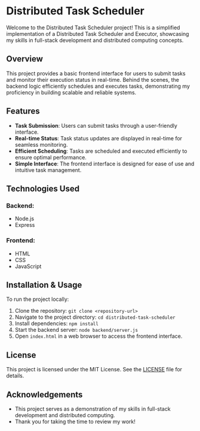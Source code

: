 # Distributed Task Scheduler

Welcome to the Distributed Task Scheduler project! This is a simplified implementation of a Distributed Task Scheduler and Executor, showcasing my skills in full-stack development and distributed computing concepts.

## Overview

This project provides a basic frontend interface for users to submit tasks and monitor their execution status in real-time. Behind the scenes, the backend logic efficiently schedules and executes tasks, demonstrating my proficiency in building scalable and reliable systems.

## Features

- **Task Submission**: Users can submit tasks through a user-friendly interface.
- **Real-time Status**: Task status updates are displayed in real-time for seamless monitoring.
- **Efficient Scheduling**: Tasks are scheduled and executed efficiently to ensure optimal performance.
- **Simple Interface**: The frontend interface is designed for ease of use and intuitive task management.

## Technologies Used

### Backend:
- Node.js
- Express

### Frontend:
- HTML
- CSS
- JavaScript

## Installation & Usage

To run the project locally:

1. Clone the repository: `git clone <repository-url>`
2. Navigate to the project directory: `cd distributed-task-scheduler`
3. Install dependencies: `npm install`
4. Start the backend server: `node backend/server.js`
5. Open `index.html` in a web browser to access the frontend interface.

## License

This project is licensed under the MIT License. See the [LICENSE](LICENSE) file for details.

## Acknowledgements

- This project serves as a demonstration of my skills in full-stack development and distributed computing.
- Thank you for taking the time to review my work!

